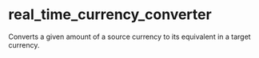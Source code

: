 # real_time_currency_converter
Converts a given amount of a source currency to its equivalent in a target currency. 
